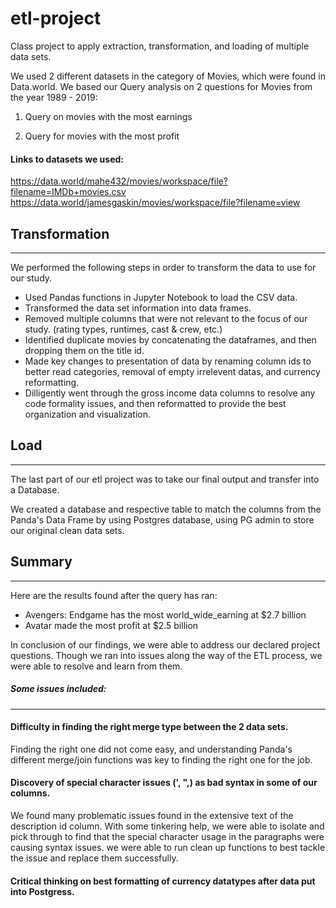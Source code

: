 # etl-project
Class project to apply extraction, transformation, and loading of multiple data sets.  


We used 2 different datasets in the category of Movies, which were found in Data.world. 
We based our Query analysis on 2 questions for Movies from the year 1989 - 2019:

1) Query on movies with the most earnings

2) Query for movies with the most profit

#### Links to datasets we used:
https://data.world/mahe432/movies/workspace/file?filename=IMDb+movies.csv
https://data.world/jamesgaskin/movies/workspace/file?filename=view


## Transformation
-------------------------

We performed the following steps in order to transform the data to use for our study.

* Used Pandas functions in Jupyter Notebook to load the CSV data.
* Transformed the data set information into data frames.
* Removed multiple columns that were not relevant to the focus of our study. (rating types, runtimes, cast & crew, etc.)
* Identified duplicate movies by concatenating the dataframes, and then dropping them on the title id.
* Made key changes to presentation of data by renaming column ids to better read categories, removal of empty irrelevent datas, and currency reformatting. 
* Dilligently went through the gross income data columns to resolve any code formality issues, and then reformatted to provide the best organization and visualization.


## Load
----------------
The last part of our etl project was to take our final output and transfer into a Database. 

We created a database and respective table to match the columns from the Panda's Data Frame by using Postgres database, using PG admin to store our original clean data sets.


## Summary
------------------
Here are the results found after the query has ran:

* Avengers: Endgame has the most world_wide_earning at $2.7 billion
* Avatar made the most profit at $2.5 billion

In conclusion of our findings, we were able to address our declared project questions.
Though we ran into issues along the way of the ETL process, we were able to resolve and  learn from them.


##### Some issues included:
-------------------------
#### Difficulty in finding the right merge type between the 2 data sets.
Finding the right one did not come easy, and understanding Panda's different merge/join functions was key to finding the right one for the job.

#### Discovery of special character issues (', ",) as bad syntax in some of our columns.
We found many problematic issues found in the extensive text of the description id column.  With some tinkering help, we were able to isolate and pick through to find that the special character usage in the paragraphs were causing syntax issues.  we were able to run clean up functions to best tackle the issue and replace them successfully.

#### Critical thinking on best formatting of currency datatypes after data put into Postgress.







